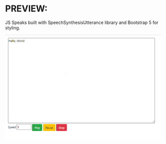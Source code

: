 # PREVIEW:

<p>JS Speaks built with SpeechSynthesisUtterance library and Bootstrap 5 for styling.</p>

![img](https://github.com/jcrommar/JS--Speaks/blob/master/2020-07-06%2010_25_31-Window.png?raw=true)